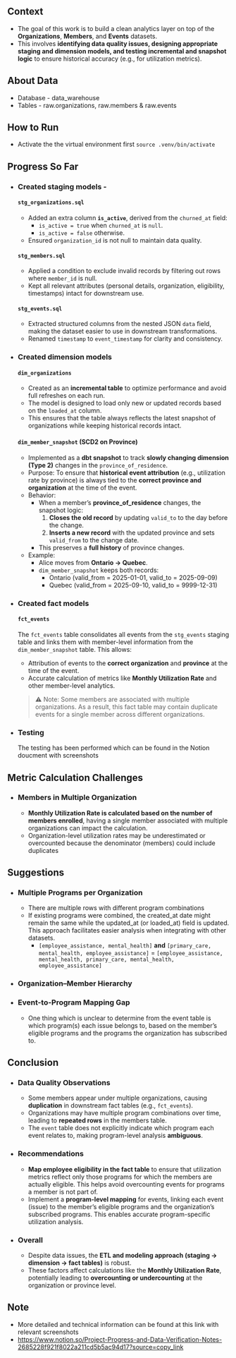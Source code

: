 ## Context
- The goal of this work is to build a clean analytics layer on top of the **Organizations**, **Members**, and **Events** datasets.
- This involves **identifying data quality issues, designing appropriate staging and dimension models, and testing incremental and snapshot logic** to ensure historical accuracy (e.g., for utilization metrics).

## About Data
- Database - data_warehouse
- Tables - raw.organizations, raw.members & raw.events

## How to Run
- Activate the the virtual environment first `source .venv/bin/activate`

## Progress So Far
- ### Created staging models - 
    #### `stg_organizations.sql`
    - Added an extra column **`is_active`**, derived from the `churned_at` field:
        - `is_active = true` when `churned_at` is `null`.
        - `is_active = false` otherwise.
    - Ensured `organization_id` is not null to maintain data quality.

    #### `stg_members.sql`
    - Applied a condition to exclude invalid records by filtering out rows where `member_id` is null.
    - Kept all relevant attributes (personal details, organization, eligibility, timestamps) intact for downstream use.

    #### `stg_events.sql`
    - Extracted structured columns from the nested JSON `data` field, making the dataset easier to use in downstream transformations.
    - Renamed `timestamp` to `event_timestamp` for clarity and consistency.

- ### Created dimension models
    #### `dim_organizations`
    - Created as an **incremental table** to optimize performance and avoid full refreshes on each run.
    - The model is designed to load only new or updated records based on the `loaded_at` column.
    - This ensures that the table always reflects the latest snapshot of organizations while keeping historical records intact.

    #### `dim_member_snapshot` (SCD2 on Province)
    - Implemented as a **dbt snapshot** to track **slowly changing dimension (Type 2)** changes in the `province_of_residence`.
    - Purpose: To ensure that **historical event attribution** (e.g., utilization rate by province) is always tied to the **correct province and organization** at the time of the event.
    - Behavior:
        - When a member’s **province_of_residence** changes, the snapshot logic:
            1. **Closes the old record** by updating `valid_to` to the day before the change.
            2. **Inserts a new record** with the updated province and sets `valid_from` to the change date.
        - This preserves a **full history** of province changes.
    - Example:
        - Alice moves from **Ontario → Quebec**.
        - `dim_member_snapshot` keeps both records:
            - Ontario (valid_from = 2025-01-01, valid_to = 2025-09-09)
            - Quebec (valid_from = 2025-09-10, valid_to = 9999-12-31)

- ### Created fact models
    #### `fct_events`
    The `fct_events` table consolidates all events from the `stg_events` staging table and links them with member-level information from the `dim_member_snapshot` table. This allows:
    - Attribution of events to the **correct organization** and **province** at the time of the event.
    - Accurate calculation of metrics like **Monthly Utilization Rate** and other member-level analytics.
        
    > ⚠️ Note: Some members are associated with multiple organizations. As a result, this fact table may contain duplicate events for a single member across different organizations.

 - ### Testing
    The testing has been performed which can be found in the Notion doucment with screenshots


## Metric Calculation Challenges
- ### Members in Multiple Organization
    - **Monthly Utilization Rate is calculated based on the number of members enrolled**, having a single member associated with multiple organizations can impact the calculation. 
    - Organization-level utilization rates may be underestimated or overcounted because the denominator (members) could include duplicates

## Suggestions
- ### Multiple Programs per Organization
    - There are multiple rows with different program combinations
    - If existing programs were combined, the created_at date might remain the same while the updated_at (or loaded_at) field is updated. This approach facilitates easier analysis when integrating with other datasets.
        - `[employee_assistance, mental_health]` **and** `[primary_care, mental_health, employee_assistance]` = `[employee_assistance, mental_health, primary_care, mental_health, employee_assistance]`

- ### Organization–Member Hierarchy

- ### Event-to-Program Mapping Gap
    - One thing which is unclear to determine from the event table is which program(s) each issue belongs to, based on the member’s eligible programs and the programs the organization has subscribed to.

## Conclusion
- ### Data Quality Observations
    - Some members appear under multiple organizations, causing **duplication** in downstream fact tables (e.g., `fct_events`).
    - Organizations may have multiple program combinations over time, leading to **repeated rows** in the members table.
    - The `event` table does not explicitly indicate which program each event relates to, making program-level analysis **ambiguous**.

- ### Recommendations
    - **Map employee eligibility in the fact table** to ensure that utilization metrics reflect only those programs for which the members are actually eligible. This helps avoid overcounting events for programs a member is not part of.
    - Implement a **program-level mapping** for events, linking each event (issue) to the member’s eligible programs and the organization’s subscribed programs. This enables accurate program-specific utilization analysis.

- ### Overall
    - Despite data issues, the **ETL and modeling approach (staging → dimension → fact tables)** is robust.
    - These factors affect calculations like the **Monthly Utilization Rate**, potentially leading to **overcounting or undercounting** at the organization or province level.

## Note 
- More detailed and technical information can be found at this link with relevant screenshots 
- https://www.notion.so/Project-Progress-and-Data-Verification-Notes-2685228f921f8022a211cd5b5ac94d17?source=copy_link
